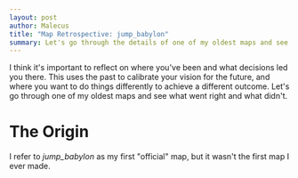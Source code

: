 ```yaml
---
layout: post
author: Malecus
title: "Map Retrospective: jump_babylon"
summary: Let's go through the details of one of my oldest maps and see what went right and what didn't.
---
```


I think it's important to reflect on where you've been and what decisions led you there. This uses the past to calibrate your vision for the future, and where you want to do things differently to achieve a different outcome. Let's go through one of my oldest maps and see what went right and what didn't.

# The Origin

I refer to _jump_babylon_ as my first "official" map, but it wasn't the first map I ever made.

